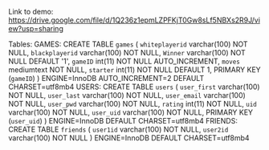 Link to demo:
https://drive.google.com/file/d/1Q236z1epmLZPFKjT0Gw8sLf5NBXs2R9J/view?usp=sharing

Tables:
GAMES:
CREATE TABLE `games` (
`whiteplayerid` varchar(100) NOT NULL,
`blackplayerid` varchar(100) NOT NULL,
`Winner` varchar(100) NOT NULL DEFAULT '1',
`gameID` int(11) NOT NULL AUTO_INCREMENT,
`moves` mediumtext NOT NULL,
`starter` int(11) NOT NULL DEFAULT 1,
PRIMARY KEY (`gameID`)
) ENGINE=InnoDB AUTO_INCREMENT=2 DEFAULT CHARSET=utf8mb4
USERS:
CREATE TABLE `users` (
`user_first` varchar(100) NOT NULL,
`user_last` varchar(100) NOT NULL,
`user_email` varchar(100) NOT NULL,
`user_pwd` varchar(100) NOT NULL,
`rating` int(11) NOT NULL,
`uid` varchar(100) NOT NULL,
`user_uid` varchar(100) NOT NULL,
PRIMARY KEY (`user_uid`)
) ENGINE=InnoDB DEFAULT CHARSET=utf8mb4
FRIENDS:
CREATE TABLE `friends` (
`user1id` varchar(100) NOT NULL,
`user2id` varchar(100) NOT NULL
) ENGINE=InnoDB DEFAULT CHARSET=utf8mb4
